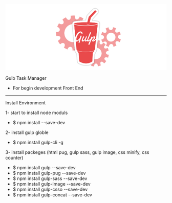 ![](_asseets/repo_image.jpeg)

Gulb Task Manager
- For begin development Front End 

----------------------------------
Install Environment

1- start to install node moduls
- $ npm install --save-dev

2- install gulp globle
- $ npm install gulp-cli -g

3- install packeges (html pug, gulp sass, gulp image, css minify, css counter)
- $ npm install gulp --save-dev
- $ npm install gulp-pug --save-dev
- $ npm install gulp-sass --save-dev
- $ npm install gulp-image --save-dev
- $ npm install gulp-csso --save-dev
- $ npm install gulp-concat --save-dev
